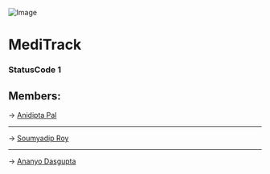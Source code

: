 ![Image](https://github.com/user-attachments/assets/5c5d2df5-242b-4f47-98b0-2df9c8e29baa)

# MediTrack
### StatusCode 1 
## Members: 
-> [Anidipta Pal](https://github.com/Anidipta)
_____________________________________________________________________________________________________________________________________________________________________________________________________________________
-> [Soumyadip Roy](https://github.com/SoumyadipRoy16)
_____________________________________________________________________________________________________________________________________________________________________________________________________________________
-> [Ananyo Dasgupta]()
